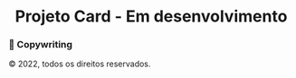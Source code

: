 <h1 align="center">Projeto Card - Em desenvolvimento</h1>


### 🔗 Copywriting

© 2022, todos os direitos reservados.

